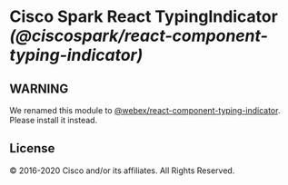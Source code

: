# Cisco Spark React TypingIndicator _(@ciscospark/react-component-typing-indicator)_

## WARNING

We renamed this module to [@webex/react-component-typing-indicator](https://www.npmjs.com/package/@webex/react-component-typing-indicator). Please install it instead.

## License

© 2016-2020 Cisco and/or its affiliates. All Rights Reserved.
